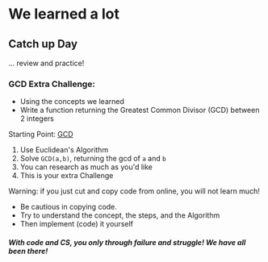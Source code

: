 # We learned a lot

## Catch up Day
... review and practice!

### GCD Extra Challenge:
- Using the concepts we learned
- Write a function returning the Greatest Common Divisor (GCD) between 2 integers

Starting Point: [GCD](https://en.wikipedia.org/wiki/Greatest_common_divisor)

1. Use Euclidean's Algorithm
2. Solve `GCD(a,b)`, returning the gcd of `a` and `b`
3. You can research as much as you'd like
4. This is your extra Challenge

Warning: if you just cut and copy code from online, you will not learn much!
- Be cautious in copying code.
- Try to understand the concept, the steps, and the Algorithm
- Then implement (code) it yourself


##### With code and CS, you only through failure and struggle! We have all been there!
